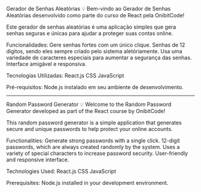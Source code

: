 Gerador de Senhas Aleatórias 💡
Bem-vindo ao Gerador de Senhas Aleatórias desenvolvido como parte do curso de React pela OnibitCode!

Este gerador de senhas aleatórias é uma aplicação simples que gera senhas seguras e únicas para ajudar a proteger suas contas online.

Funcionalidades:
Gere senhas fortes com um único clique.
Senhas de 12 digitos, sendo eles sempre criado pelo sistema aletóriamente.
Usa uma variedade de caracteres especiais para aumentar a segurança das senhas.
Interface amigável e responsiva.


Tecnologias Utilizadas:
React.js
CSS
JavaScript

Pré-requisitos:
Node.js instalado em seu ambiente de desenvolvimento.

---------------------------------------------------------------------------------------------------------

Random Password Generator 💡
Welcome to the Random Password Generator developed as part of the React course by OnibitCode!

This random password generator is a simple application that generates secure and unique passwords to help protect your online accounts.

Functionalities:
Generate strong passwords with a single click.
12-digit passwords, which are always created randomly by the system.
Uses a variety of special characters to increase password security.
User-friendly and responsive interface.


Technologies Used:
React.js
CSS
JavaScript

Prerequisites:
Node.js installed in your development environment.